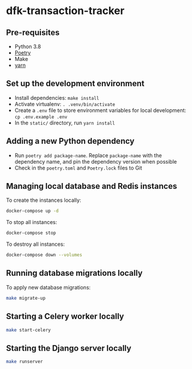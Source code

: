 # dfk-transaction-tracker

## Pre-requisites

- Python 3.8
- [Poetry](https://python-poetry.org/docs/#installation)
- Make
- [yarn](https://yarnpkg.com/getting-started/install)

## Set up the development environment

- Install dependencies: `make install`
- Activate virtualenv: `. .venv/bin/activate`
- Create a `.env` file to store environment variables for local development: `cp .env.example .env`
- In the `static/` directory, run `yarn install`

## Adding a new Python dependency

- Run `poetry add package-name`. Replace `package-name` with the dependency name, and pin the dependency version when possible
- Check in the `poetry.toml` and `Poetry.lock` files to Git

## Managing local database and Redis instances

To create the instances locally:
```bash
docker-compose up -d
```

To stop all instances:
```bash
docker-compose stop
```

To destroy all instances:
```bash
docker-compose down --volumes
```

## Running database migrations locally

To apply new database migrations:
```bash
make migrate-up
```

## Starting a Celery worker locally

```bash
make start-celery
```

## Starting the Django server locally

```bash
make runserver
```
